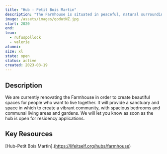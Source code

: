 ```yaml
---
title: "Hub - Petit Bois Martin"
description: "The Farmhouse is situated in peaceful, natural surroundings just 5 minutes drive from Plum Village Monastery and 20 minutes from the Dordogne River. "
image: /assets/images/qodutNZ.jpg
start: 2020
end: 
team:
  - rufuspollock
  - valerie
alumni:
size: xl
state: open
status: active
created: 2023-03-19
---
```


## Description

We are currently renovating the Farmhouse in order to create beautiful spaces for people who want to live together. It will provide a sanctuary and space in which to create a vibrant community, with spacious bedrooms and communal living areas and gardens. We will let you know as soon as the hub is open for residency applications.

## Key Resources 

[Hub-Petit Bois Martin].(https://lifeitself.org/hubs/farmhouse)





